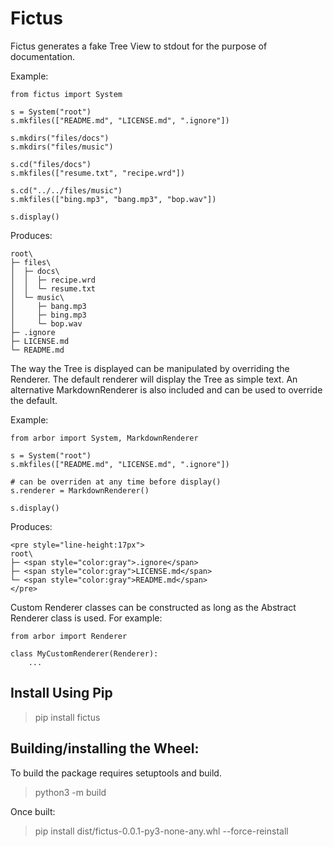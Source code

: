 # Fictus

Fictus generates a fake Tree View to stdout for the purpose of documentation.

Example:
```
from fictus import System

s = System("root")
s.mkfiles(["README.md", "LICENSE.md", ".ignore"])

s.mkdirs("files/docs")
s.mkdirs("files/music")

s.cd("files/docs")
s.mkfiles(["resume.txt", "recipe.wrd"])

s.cd("../../files/music")
s.mkfiles(["bing.mp3", "bang.mp3", "bop.wav"])

s.display()

```
Produces:
```
root\
├─ files\
│  ├─ docs\
│  │  ├─ recipe.wrd
│  │  └─ resume.txt
│  └─ music\
│     ├─ bang.mp3
│     ├─ bing.mp3
│     └─ bop.wav
├─ .ignore
├─ LICENSE.md
└─ README.md
```

The way the Tree is displayed can be manipulated by overriding the Renderer.
The default renderer will display the Tree as simple text.  An alternative
MarkdownRenderer is also included and can be used to override the default.

Example:
```
from arbor import System, MarkdownRenderer 

s = System("root")
s.mkfiles(["README.md", "LICENSE.md", ".ignore"])

# can be overriden at any time before display()
s.renderer = MarkdownRenderer()
  
s.display()
```
Produces:
```
<pre style="line-height:17px">
root\
├─ <span style="color:gray">.ignore</span>
├─ <span style="color:gray">LICENSE.md</span>
└─ <span style="color:gray">README.md</span>
</pre>
```
Custom Renderer classes can be constructed as long as the 
Abstract Renderer class is used.  For example:

```
from arbor import Renderer

class MyCustomRenderer(Renderer):
    ...
```
## Install Using Pip
>pip install fictus

## Building/installing the Wheel:
To build the package requires setuptools and build.
>python3 -m build

Once built:
>pip install dist/fictus-0.0.1-py3-none-any.whl --force-reinstall